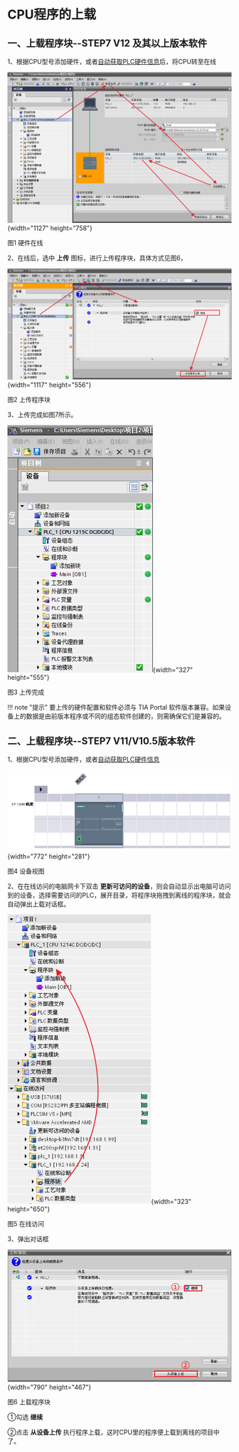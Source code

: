 # CPU程序的上载

## 一、上载程序块\--STEP7 V12 及其以上版本软件

1、根据CPU型号添加硬件，或者[自动获取PLC硬件信息](06-detect_hardware.md)后，将CPU转至在线

![](images/7-1.png){width="1127" height="758"}

图1 硬件在线

2、在线后，选中 **上传** 图标，进行上传程序块，具体方式见图6，

![](images/7-2.png){width="1117" height="556"}

图2 上传程序块

3、上传完成如图7所示。

![](images/7-3.png){width="327" height="555"}

图3 上传完成

!!! note "提示"
    要上传的硬件配置和软件必须与 TIA Portal 软件版本兼容。如果设备上的数据是由前版本程序或不同的组态软件创建的，则需确保它们是兼容的。

## 二、上载程序块\--STEP7 V11/V10.5版本软件

1、根据CPU型号添加硬件，或者[自动获取PLC硬件信息](06-detect_hardware.html)

![](images/7-4.png){width="772" height="281"}

图4 设备视图

2、在在线访问的电脑网卡下双击 **更新可访问的设备**，则会自动显示出电脑可访问到的设备，选择需要访问的PLC，展开目录，将程序块拖拽到离线的程序块，就会自动弹出上载对话框。

![](images/7-5.png){width="323" height="650"}

图5 在线访问

3、弹出对话框

![](images/7-6.png){width="790" height="467"}

图6 上载程序块

①勾选 **继续**

②点击 **从设备上传** 执行程序上载，这时CPU里的程序便上载到离线的项目中了。
